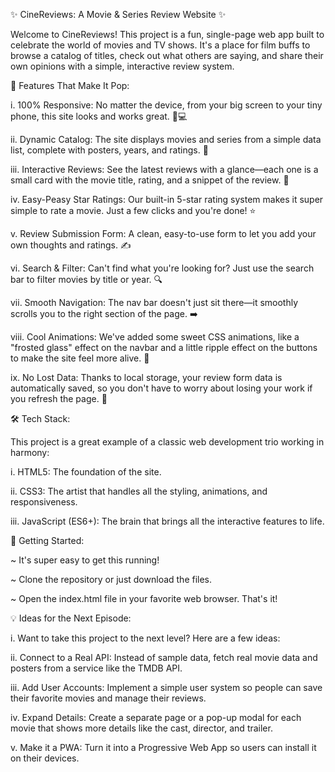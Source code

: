 ✨ CineReviews: A Movie & Series Review Website ✨

Welcome to CineReviews! This project is a fun, single-page web app built to celebrate the world of movies and TV shows. It's a place for film buffs to browse a catalog of titles, check out what others are saying, and share their own opinions with a simple, interactive review system.



🚀 Features That Make It Pop:

i. 100% Responsive: No matter the device, from your big screen to your tiny phone, this site looks and works great. 📱💻

ii. Dynamic Catalog: The site displays movies and series from a simple data list, complete with posters, years, and ratings. 🍿

iii. Interactive Reviews: See the latest reviews with a glance—each one is a small card with the movie title, rating, and a snippet of the review. 📝

iv. Easy-Peasy Star Ratings: Our built-in 5-star rating system makes it super simple to rate a movie. Just a few clicks and you're done! ⭐

v. Review Submission Form: A clean, easy-to-use form to let you add your own thoughts and ratings. ✍️

vi. Search & Filter: Can't find what you're looking for? Just use the search bar to filter movies by title or year. 🔍

vii. Smooth Navigation: The nav bar doesn't just sit there—it smoothly scrolls you to the right section of the page. ➡️

viii. Cool Animations: We've added some sweet CSS animations, like a "frosted glass" effect on the navbar and a little ripple effect on the buttons to make the site feel more alive. 🎨

ix. No Lost Data: Thanks to local storage, your review form data is automatically saved, so you don't have to worry about losing your work if you refresh the page. 💾



🛠️ Tech Stack:

This project is a great example of a classic web development trio working in harmony:

i. HTML5: The foundation of the site.

ii. CSS3: The artist that handles all the styling, animations, and responsiveness.

iii. JavaScript (ES6+): The brain that brings all the interactive features to life.



🏃 Getting Started:

~ It's super easy to get this running!

~ Clone the repository or just download the files.

~ Open the index.html file in your favorite web browser. That's it!



💡 Ideas for the Next Episode:

i. Want to take this project to the next level? Here are a few ideas:

ii. Connect to a Real API: Instead of sample data, fetch real movie data and posters from a service like the TMDB API.

iii. Add User Accounts: Implement a simple user system so people can save their favorite movies and manage their reviews.

iv. Expand Details: Create a separate page or a pop-up modal for each movie that shows more details like the cast, director, and trailer.

v. Make it a PWA: Turn it into a Progressive Web App so users can install it on their devices.

